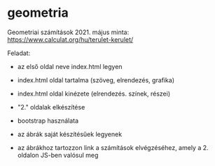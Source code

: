 # geometria
Geometriai számítások 2021. május
minta:
https://www.calculat.org/hu/terulet-kerulet/

Feladat:
- az első oldal neve index.html legyen
- index.html oldal tartalma (szöveg, elrendezés, grafika)
- index.html oldal kinézete (elrendezés. színek, részei)
- "2." oldalak elkészítése

- bootstrap használata
- az ábrák saját készítésűek legyenek
- az ábrákhoz tartozzon link a számítások elvégzéséhez, amely a 2. oldalon JS-ben valósul meg
